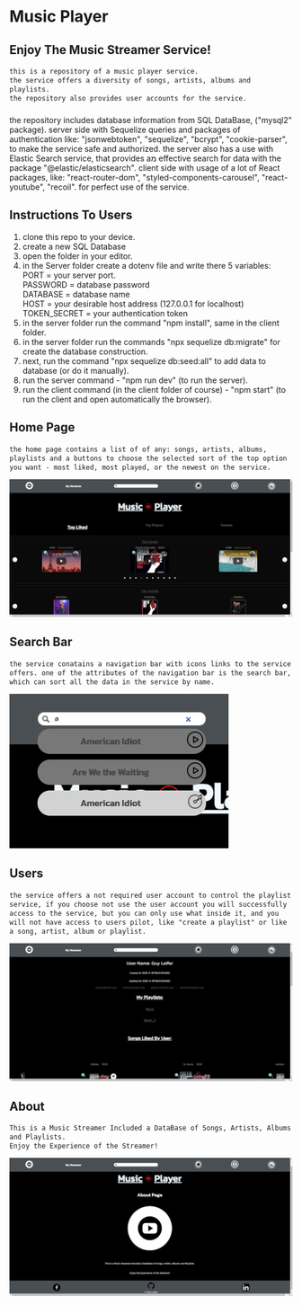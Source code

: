 # Music Player
## Enjoy The Music Streamer Service!
    this is a repository of a music player service.
    the service offers a diversity of songs, artists, albums and playlists.
    the repository also provides user accounts for the service.
###
the repository includes database information from SQL DataBase, ("mysql2" package). 
server side with Sequelize queries and packages of authentication like: "jsonwebtoken", "sequelize", "bcrypt", "cookie-parser", to make the service safe and authorized. 
the server also has a use with Elastic Search service, that provides aמ effective search for data with the package "@elastic/elasticsearch". 
client side with usage of a lot of React packages, like: "react-router-dom", "styled-components-carousel", "react-youtube", "recoil". for perfect use of the service.
## Instructions To Users
1. clone this repo to your device.
2. create a new SQL Database 
3. open the folder in your editor.
4. in the Server folder create a dotenv file and write there 5 variables:  
PORT = your server port.  
PASSWORD = database password  
DATABASE = database name  
HOST = your desirable host address (127.0.0.1 for localhost)  
TOKEN_SECRET = your authentication token
5. in the server folder run the command "npm install", same in the client folder.
6. in the server folder run the commands "npx sequelize db:migrate" for create the database construction.
7. next, run the command "npx sequelize db:seed:all" to add data to database (or do it manually).
8. run the server command - "npm run dev" (to run the server).
9. run the client command (in the client folder of course) - "npm start" (to run the client and open automatically the browser).

## Home Page
    the home page contains a list of of any: songs, artists, albums, playlists and a buttons to choose the selected sort of the top option you want - most liked, most played, or the newest on the service.
![Home Page](./images/homepage.png "Home Page")
## Search Bar
    the service conatains a navigation bar with icons links to the service offers. one of the attributes of the navigation bar is the search bar, which can sort all the data in the service by name.
![Search Bar](./images/searchbar.png "Search Bar")
## Users
    the service offers a not required user account to control the playlist service, if you choose not use the user account you will successfully access to the service, but you can only use what inside it, and you will not have access to users pilot, like "create a playlist" or like a song, artist, album or playlist.
![Users Page](./images/userpage.png "Users Page")
## About
    This is a Music Streamer Included a DataBase of Songs, Artists, Albums and Playlists.
    Enjoy the Experience of the Streamer!
![About Page](./images/about.png "About Page")